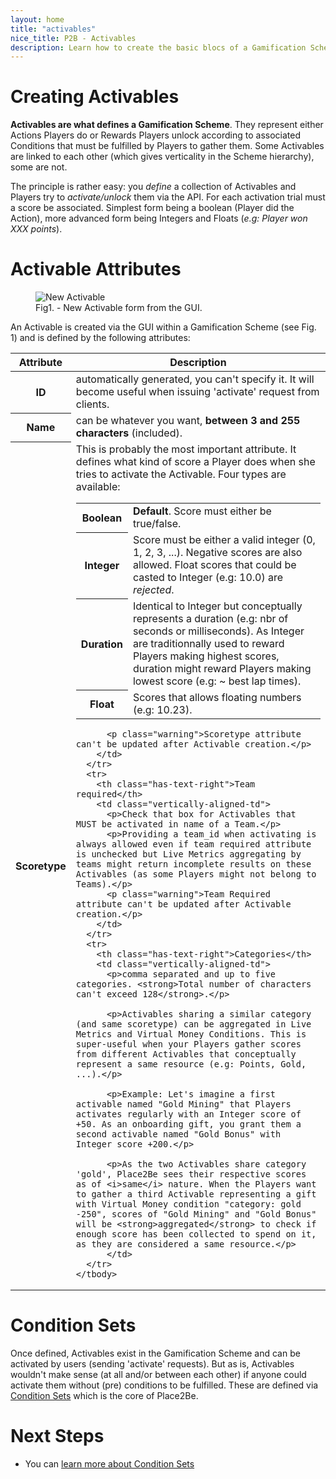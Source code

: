 ```yaml
---
layout: home
title: "activables"
nice_title: P2B - Activables
description: Learn how to create the basic blocs of a Gamification Scheme aka Activables
---
```


<h1 class="title is-1">Creating Activables</h1>
<div class="content doc-content">
  <p>
    <strong>Activables are what defines a Gamification Scheme</strong>. They represent either Actions Players do or Rewards Players unlock according to associated Conditions that must be fulfilled by Players to gather them. Some Activables are linked to each other (which gives verticality in the Scheme hierarchy), some are not.
  </p>
  <p>
    The principle is rather easy: you <i>define</i> a collection of Activables and Players try to <i>activate/unlock</i> them via the API. For each activation trial must a score be associated. Simplest form being a boolean (Player did the Action), more advanced form being Integers and Floats (<i>e.g: Player won XXX points</i>).
  </p>

  <h1 class="title is-3">Activable Attributes</h1>
  <figure class="image has-text-centered figure-printscreen">
    <img class="is-hcentered is-large" src="{{ site.baseurl }}/assets/images/activables/new_activable.png" alt="New Activable"/>
    <figcaption class="is-hcentered">Fig1. - New Activable form from the GUI.</figcaption>
  </figure>
  <p>
    An Activable is created via the GUI within a Gamification Scheme (see Fig. 1) and is defined by the following attributes:
  </p>

  <table>
    <thead>
      <tr>
        <th>Attribute</th>
        <th>Description</th>
      </tr>
    </thead>
    <tbody>
      <tr>
        <th class="has-text-right">ID</th>
        <td class="vertically-aligned-td">automatically generated, you can't specify it. It will become useful when issuing 'activate' request from clients.</td>
      </tr>
      <tr>
        <th class="has-text-right">Name</th>
        <td class="vertically-aligned-td">can be whatever you want, <strong>between 3 and 255 characters</strong> (included).</td>
      </tr>
      <tr>
        <th class="has-text-right">Scoretype</th>
        <td class="vertically-aligned-td">This is probably the most important attribute. It defines what kind of score a Player does when she tries to activate the Activable. Four types are available:
          <table>
            <tbody>
              <tr>
                <th class="has-text-right">Boolean</th>
                <td class="vertically-aligned-td"><strong>Default</strong>. Score must either be true/false.</td>
              </tr>
              <tr>
                <th class="has-text-right">Integer</th>
                <td class="vertically-aligned-td">Score must be either a valid integer (0, 1, 2, 3, ...). Negative scores are also allowed. Float scores that could be casted to Integer (e.g: 10.0) are <i>rejected</i>.</td>
              </tr>
              <tr>
                <th class="has-text-right">Duration</th>
                <td class="vertically-aligned-td">Identical to Integer but conceptually represents a duration (e.g: nbr of seconds or milliseconds). As Integer are traditionnally used to reward Players making highest scores, duration might reward Players making lowest score (e.g: ~ best lap times).</td>
              </tr>
              <tr>
                <th class="has-text-right">Float</th>
                <td class="vertically-aligned-td">Scores that allows floating numbers (e.g: 10.23).</td>
              </tr>
            </tbody>
          </table>
          
          <p class="warning">Scoretype attribute can't be updated after Activable creation.</p>
        </td>
      </tr>
      <tr>
        <th class="has-text-right">Team required</th>
        <td class="vertically-aligned-td">
          <p>Check that box for Activables that MUST be activated in name of a Team.</p>
          <p>Providing a team_id when activating is always allowed even if team required attribute is unchecked but Live Metrics aggregating by teams might return incomplete results on these Activables (as some Players might not belong to Teams).</p>
          <p class="warning">Team Required attribute can't be updated after Activable creation.</p>
        </td>
      </tr>
      <tr>
        <th class="has-text-right">Categories</th>
        <td class="vertically-aligned-td">
          <p>comma separated and up to five categories. <strong>Total number of characters can't exceed 128</strong>.</p>

          <p>Activables sharing a similar category (and same scoretype) can be aggregated in Live Metrics and Virtual Money Conditions. This is super-useful when your Players gather scores from different Activables that conceptually represent a same resource (e.g: Points, Gold, ...).</p>
          
          <p>Example: Let's imagine a first activable named "Gold Mining" that Players activates regularly with an Integer score of +50. As an onboarding gift, you grant them a second activable named "Gold Bonus" with Integer score +200.</p>
          
          <p>As the two Activables share category 'gold', Place2Be sees their respective scores as of <i>same</i> nature. When the Players want to gather a third Activable representing a gift with Virtual Money condition "category: gold -250", scores of "Gold Mining" and "Gold Bonus" will be <strong>aggregated</strong> to check if enough score has been collected to spend on it, as they are considered a same resource.</p>
          </td>
      </tr>
    </tbody>
  </table>


  <h1 class="title is-3">Condition Sets</h1>
  <p>Once defined, Activables exist in the Gamification Scheme and can be activated by users (sending 'activate' requests). But as is, Activables wouldn't make sense (at all and/or between each other) if anyone could activate them without (pre) conditions to be fulfilled. These are defined via <a href="{{ site.baseurl }}/place2be_in_practice/conditions">Condition Sets</a> which is the core of Place2Be.</p>

  <h1 class="title is-3">Next Steps</h1>
  <ul>
    <li>You can <a href="{{ site.baseurl }}/place2be_in_practice/conditions">learn more about Condition Sets</a></li>
  </ul>
</div>
